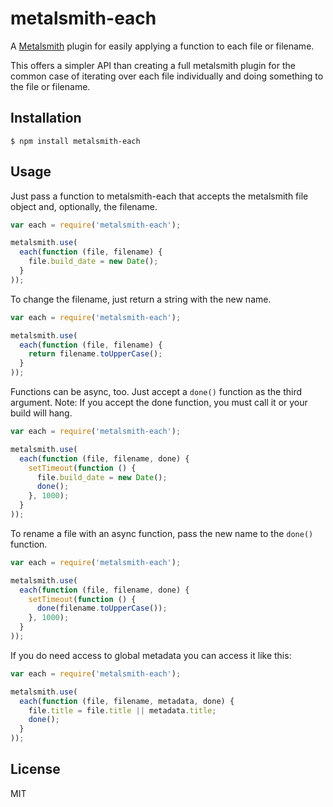# metalsmith-each

A [Metalsmith](https://github.com/segmentio/metalsmith) plugin for easily
applying a function to each file or filename.

This offers a simpler API than creating a full metalsmith plugin for the common
case of iterating over each file individually and doing something to the file or
filename.


## Installation

    $ npm install metalsmith-each


## Usage

Just pass a function to metalsmith-each that accepts the metalsmith file object
and, optionally, the filename.

```js
var each = require('metalsmith-each');

metalsmith.use(
  each(function (file, filename) {
    file.build_date = new Date();
  }
));

```

To change the filename, just return a string with the new name.

```js
var each = require('metalsmith-each');

metalsmith.use(
  each(function (file, filename) {
    return filename.toUpperCase();
  }
));
```

Functions can be async, too. Just accept a `done()` function as the third
argument.  Note: If you accept the done function, you must call it or your build
will hang.

```js
var each = require('metalsmith-each');

metalsmith.use(
  each(function (file, filename, done) {
    setTimeout(function () {
      file.build_date = new Date();
      done();
    }, 1000);
  }
));
```

To rename a file with an async function, pass the new name to the `done()`
function.

```js
var each = require('metalsmith-each');

metalsmith.use(
  each(function (file, filename, done) {
    setTimeout(function () {
      done(filename.toUpperCase());
    }, 1000);
  }
));
```

If you do need access to global metadata you can access it like this:

```js
var each = require('metalsmith-each');

metalsmith.use(
  each(function (file, filename, metadata, done) {
    file.title = file.title || metadata.title;
    done();
  }
));
```


## License

  MIT
